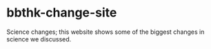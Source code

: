 # bbthk-change-site
Science changes; this website shows some of the biggest changes in science we discussed.
